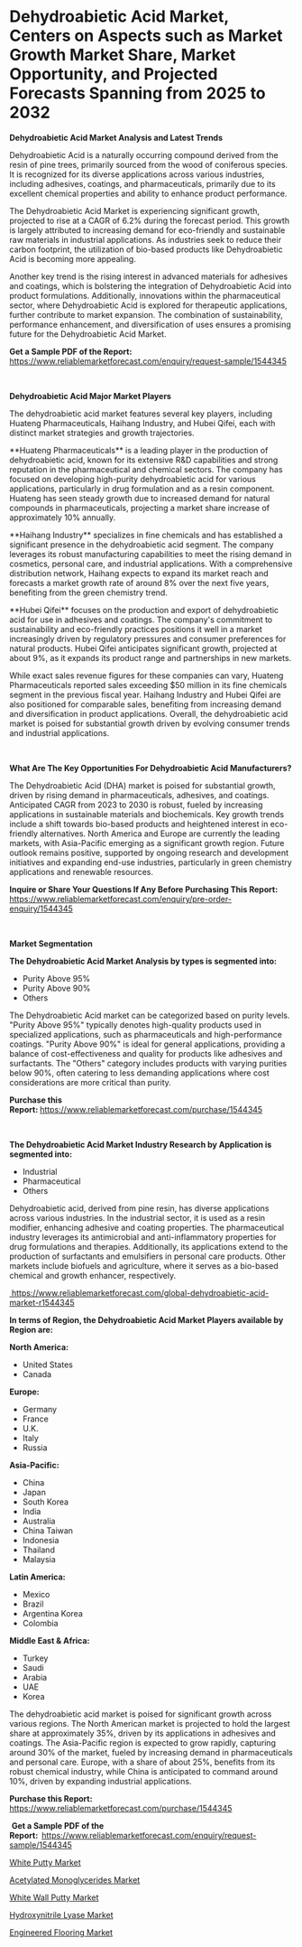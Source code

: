 <p><h1>Dehydroabietic Acid Market, Centers on Aspects such as Market Growth Market Share, Market Opportunity, and Projected Forecasts Spanning from 2025 to 2032</h1></p><p><strong>Dehydroabietic Acid Market Analysis and Latest Trends</strong></p>
<p><p>Dehydroabietic Acid is a naturally occurring compound derived from the resin of pine trees, primarily sourced from the wood of coniferous species. It is recognized for its diverse applications across various industries, including adhesives, coatings, and pharmaceuticals, primarily due to its excellent chemical properties and ability to enhance product performance.</p><p>The Dehydroabietic Acid Market is experiencing significant growth, projected to rise at a CAGR of 6.2% during the forecast period. This growth is largely attributed to increasing demand for eco-friendly and sustainable raw materials in industrial applications. As industries seek to reduce their carbon footprint, the utilization of bio-based products like Dehydroabietic Acid is becoming more appealing.</p><p>Another key trend is the rising interest in advanced materials for adhesives and coatings, which is bolstering the integration of Dehydroabietic Acid into product formulations. Additionally, innovations within the pharmaceutical sector, where Dehydroabietic Acid is explored for therapeutic applications, further contribute to market expansion. The combination of sustainability, performance enhancement, and diversification of uses ensures a promising future for the Dehydroabietic Acid Market.</p></p>
<p><strong>Get a Sample PDF of the Report:&nbsp;</strong> <a href="https://www.reliablemarketforecast.com/enquiry/request-sample/1544345?utm_campaign=1903&utm_medium=2&utm_source=Github&utm_content=ia&utm_term=31032025&utm_id=dehydroabietic-acid">https://www.reliablemarketforecast.com/enquiry/request-sample/1544345</a></p>
<p>&nbsp;</p>
<p><strong>Dehydroabietic Acid Major Market Players</strong></p>
<p><p>The dehydroabietic acid market features several key players, including Huateng Pharmaceuticals, Haihang Industry, and Hubei Qifei, each with distinct market strategies and growth trajectories.</p><p>**Huateng Pharmaceuticals** is a leading player in the production of dehydroabietic acid, known for its extensive R&D capabilities and strong reputation in the pharmaceutical and chemical sectors. The company has focused on developing high-purity dehydroabietic acid for various applications, particularly in drug formulation and as a resin component. Huateng has seen steady growth due to increased demand for natural compounds in pharmaceuticals, projecting a market share increase of approximately 10% annually.</p><p>**Haihang Industry** specializes in fine chemicals and has established a significant presence in the dehydroabietic acid segment. The company leverages its robust manufacturing capabilities to meet the rising demand in cosmetics, personal care, and industrial applications. With a comprehensive distribution network, Haihang expects to expand its market reach and forecasts a market growth rate of around 8% over the next five years, benefiting from the green chemistry trend.</p><p>**Hubei Qifei** focuses on the production and export of dehydroabietic acid for use in adhesives and coatings. The company's commitment to sustainability and eco-friendly practices positions it well in a market increasingly driven by regulatory pressures and consumer preferences for natural products. Hubei Qifei anticipates significant growth, projected at about 9%, as it expands its product range and partnerships in new markets.</p><p>While exact sales revenue figures for these companies can vary, Huateng Pharmaceuticals reported sales exceeding $50 million in its fine chemicals segment in the previous fiscal year. Haihang Industry and Hubei Qifei are also positioned for comparable sales, benefiting from increasing demand and diversification in product applications. Overall, the dehydroabietic acid market is poised for substantial growth driven by evolving consumer trends and industrial applications.</p></p>
<p>&nbsp;</p>
<p><strong>What Are The Key Opportunities For Dehydroabietic Acid Manufacturers?</strong></p>
<p><p>The Dehydroabietic Acid (DHA) market is poised for substantial growth, driven by rising demand in pharmaceuticals, adhesives, and coatings. Anticipated CAGR from 2023 to 2030 is robust, fueled by increasing applications in sustainable materials and biochemicals. Key growth trends include a shift towards bio-based products and heightened interest in eco-friendly alternatives. North America and Europe are currently the leading markets, with Asia-Pacific emerging as a significant growth region. Future outlook remains positive, supported by ongoing research and development initiatives and expanding end-use industries, particularly in green chemistry applications and renewable resources.</p></p>
<p><strong>Inquire or Share Your Questions If Any Before Purchasing This Report:</strong> <a href="https://www.reliablemarketforecast.com/enquiry/pre-order-enquiry/1544345?utm_campaign=1903&utm_medium=2&utm_source=Github&utm_content=ia&utm_term=31032025&utm_id=dehydroabietic-acid">https://www.reliablemarketforecast.com/enquiry/pre-order-enquiry/1544345</a></p>
<p>&nbsp;</p>
<p><strong>Market Segmentation</strong></p>
<p><strong>The Dehydroabietic Acid Market Analysis by types is segmented into:</strong></p>
<p><ul><li>Purity Above 95%</li><li>Purity Above 90%</li><li>Others</li></ul></p>
<p><p>The Dehydroabietic Acid market can be categorized based on purity levels. "Purity Above 95%" typically denotes high-quality products used in specialized applications, such as pharmaceuticals and high-performance coatings. "Purity Above 90%" is ideal for general applications, providing a balance of cost-effectiveness and quality for products like adhesives and surfactants. The "Others" category includes products with varying purities below 90%, often catering to less demanding applications where cost considerations are more critical than purity.</p></p>
<p><strong>Purchase this Report:&nbsp;</strong><a href="https://www.reliablemarketforecast.com/purchase/1544345?utm_campaign=1903&utm_medium=2&utm_source=Github&utm_content=ia&utm_term=31032025&utm_id=dehydroabietic-acid">https://www.reliablemarketforecast.com/purchase/1544345</a></p>
<p>&nbsp;</p>
<p><strong>The Dehydroabietic Acid Market Industry Research by Application is segmented into:</strong></p>
<p><ul><li>Industrial</li><li>Pharmaceutical</li><li>Others</li></ul></p>
<p><p>Dehydroabietic acid, derived from pine resin, has diverse applications across various industries. In the industrial sector, it is used as a resin modifier, enhancing adhesive and coating properties. The pharmaceutical industry leverages its antimicrobial and anti-inflammatory properties for drug formulations and therapies. Additionally, its applications extend to the production of surfactants and emulsifiers in personal care products. Other markets include biofuels and agriculture, where it serves as a bio-based chemical and growth enhancer, respectively.</p></p>
<p><a href="https://www.reliablemarketforecast.com/global-dehydroabietic-acid-market-r1544345?utm_campaign=1903&utm_medium=2&utm_source=Github&utm_content=ia&utm_term=31032025&utm_id=dehydroabietic-acid">&nbsp;https://www.reliablemarketforecast.com/global-dehydroabietic-acid-market-r1544345</a></p>
<p><strong>In terms of Region, the Dehydroabietic Acid Market Players available by Region are:</strong></p>
<p>
    <p> <strong> North America: </strong>
        <ul>
            <li>United States</li>
            <li>Canada</li>
        </ul>
        </p> 
    <p> <strong> Europe: </strong>
        <ul>
            <li>Germany</li>
            <li>France</li>
            <li>U.K.</li>
            <li>Italy</li>
            <li>Russia</li>
        </ul>
        </p> 
    <p> <strong> Asia-Pacific: </strong>
        <ul>
            <li>China</li>
            <li>Japan</li>
            <li>South Korea</li>
            <li>India</li>
            <li>Australia</li>
            <li>China Taiwan</li>
            <li>Indonesia</li>
            <li>Thailand</li>
            <li>Malaysia</li>
        </ul>
        </p> 
    <p> <strong> Latin America: </strong>
        <ul>
            <li>Mexico</li>
            <li>Brazil</li>
            <li>Argentina Korea</li>
            <li>Colombia</li>
        </ul>
        </p> 
    <p> <strong> Middle East & Africa: </strong>
        <ul>
            <li>Turkey</li>
            <li>Saudi</li>
            <li>Arabia</li>
            <li>UAE</li>
            <li>Korea</li>
        </ul>
    </p>
    </p>
<p><p>The dehydroabietic acid market is poised for significant growth across various regions. The North American market is projected to hold the largest share at approximately 35%, driven by its applications in adhesives and coatings. The Asia-Pacific region is expected to grow rapidly, capturing around 30% of the market, fueled by increasing demand in pharmaceuticals and personal care. Europe, with a share of about 25%, benefits from its robust chemical industry, while China is anticipated to command around 10%, driven by expanding industrial applications.</p></p>
<p><strong>Purchase this Report: </strong><a href="https://www.reliablemarketforecast.com/purchase/1544345?utm_campaign=1903&utm_medium=2&utm_source=Github&utm_content=ia&utm_term=31032025&utm_id=dehydroabietic-acid">https://www.reliablemarketforecast.com/purchase/1544345</a></p>
<p>&nbsp;<strong>Get a Sample PDF of the Report:&nbsp;&nbsp;</strong><a href="https://www.reliablemarketforecast.com/enquiry/request-sample/1544345?utm_campaign=1903&utm_medium=2&utm_source=Github&utm_content=ia&utm_term=31032025&utm_id=dehydroabietic-acid">https://www.reliablemarketforecast.com/enquiry/request-sample/1544345</a></p>
<p><strong></strong></p>
<p><p><a href="https://github.com/landtmman/Market-Research-Report-List-1/blob/main/white-putty-market.md?utm_campaign=1903&utm_medium=2&utm_source=Github&utm_content=ia&utm_term=31032025&utm_id=dehydroabietic-acid">White Putty Market</a></p><p><a href="https://github.com/tigoryemm/Market-Research-Report-List-1/blob/main/acetylated-monoglycerides-market.md?utm_campaign=1903&utm_medium=2&utm_source=Github&utm_content=ia&utm_term=31032025&utm_id=dehydroabietic-acid">Acetylated Monoglycerides Market</a></p><p><a href="https://github.com/keehnkaesssi/Market-Research-Report-List-1/blob/main/white-wall-putty-market.md?utm_campaign=1903&utm_medium=2&utm_source=Github&utm_content=ia&utm_term=31032025&utm_id=dehydroabietic-acid">White Wall Putty Market</a></p><p><a href="https://github.com/djoeamakeh/Market-Research-Report-List-1/blob/main/hydroxynitrile-lyase-market.md?utm_campaign=1903&utm_medium=2&utm_source=Github&utm_content=ia&utm_term=31032025&utm_id=dehydroabietic-acid">Hydroxynitrile Lyase Market</a></p><p><a href="https://github.com/negrocybul4w/Market-Research-Report-List-1/blob/main/engineered-flooring-market.md?utm_campaign=1903&utm_medium=2&utm_source=Github&utm_content=ia&utm_term=31032025&utm_id=dehydroabietic-acid">Engineered Flooring Market</a></p></p>